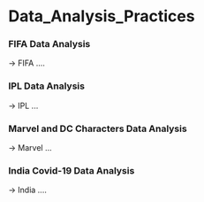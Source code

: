 # Data_Analysis_Practices

### FIFA Data Analysis
-> FIFA ....

### IPL Data Analysis
-> IPL ...

### Marvel and DC Characters Data Analysis
-> Marvel ...

### India Covid-19 Data Analysis
-> India ....
